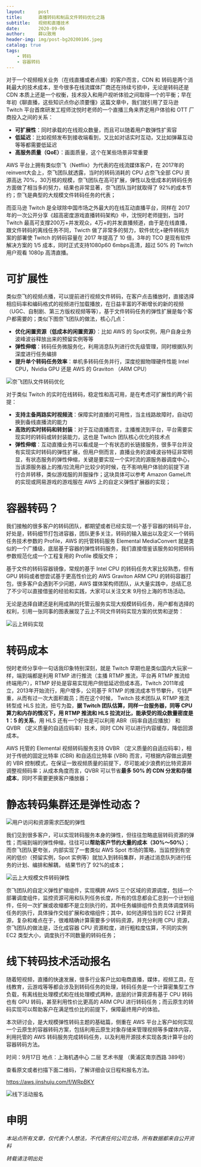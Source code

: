 ```yaml
---
layout:     post
title:      直播转码和制品文件转码优化之路
subtitle:   视频和直播技术
date:       2020-09-06
author:     薛以致用
header-img: img/post-bg20200106.jpeg
catalog: true
tags:
    - 转码
    - 容器转码
---
```


对于一个视频相关业务（在线直播或者点播）的客户而言，CDN 和 转码是两个消耗最大的技术成本，至今很多在线流媒体厂商还在持续亏损中，无论是转码还是 CDN 本质上还是一个权衡，技术投入和用户视听体验之间取得一个的平衡；早在年初《聊直播，这些知识点你必须要懂》这篇文章中，我们就引用了亚马逊 Twitch 平台首席研发工程师沈悦时老师的一个直播三角来界定用户体验和 OTT 厂商投入之间的关系：

* **可扩展性**：同时承载的在线观众数量，而且可以随着用户数弹性扩索容
* **低延迟**：比如视频发布到接收端看到，又比如对话实时互动，又比如弹幕互动等等都需要低延迟
* **高服务质量（QoE）**：画面质量，这个在某些场景非常重要

AWS 平台上拥有类似奈飞（Netflix）为代表的在线流媒体客户，在 2017年的 reinvent大会上，奈飞团队就透露，当时的转码消耗的 CPU 占奈飞全部 CPU 资源高达 70%，30万核的规模，奈飞团队在高可扩展，弹性以及低成本的转码任务方面做了相当多的努力，结果也非常显著，奈飞团队当时就取得了 92%的成本节约；奈飞是典型的大规模文件转码任务的代表；

而亚马逊 Twitch 是全球除中国市场之外最大的在线互动直播平台，同样在 2017年的一次公开分享《超高密度游戏直播转码架构》中，沈悦时老师提到，当时 Twitch 最高可支撑200万+并发观众，4万+的并发直播频道，由于是在线直播，跟文件转码的离线任务不同，Twicth 做了非常多的努力，软件优化+硬件转码方案的部署使 Twitch 的转码容量在 2017 年提高了 10 倍，3年的 TCO 是现有软件解决方案的 1/5 成本，同时正式支持1080p60 6mbps高清，超过 50% 的 Twitch 用户观看 1080p 高清直播。

# 可扩展性

类似奈飞的视频点播，可以提前进行视频文件转码，在客户点击播放时，直接选择相应码率和编码格式的视频进行加载播放，在日益丰富的不断增长的新的视频（UGC、自制剧、第三方版权视频等等），基于文件转码任务的弹性扩展是每个客户都需要的；类似下图奈飞团队的做法，核心几点：

* **优化闲置资源（低成本的闲置资源）**：比如 AWS 的 Spot实例，用户自身业务波峰波谷释放出来的预留实例等等
* **弹性伸缩**：转码任务微服务化，利用消息队列进行优先级管理，同时根据队列深度进行任务编排
* **提升单个转码任务效率**：单机多转码任务并行，深度挖掘物理硬件性能 Intel CPU，Nvidia GPU 还是 AWS 的 Graviton （ARM CPU）

![奈飞团队文件转码优化]({{site.image-srv}}/img/20200906/1.png)

对于类似 Twitch 的实时在线转码，稳定性和高可用，是在考虑可扩展性的两个前提：

* **支持主备两路实时视频流**：保障实时直播的可用性，当主线路故障时，自动切换到备线直播流的能力
* **高效的实时转码和转封装**：对于互动直播而言，主播推流到平台，平台需要实现实时的转码或转封装能力，这也是 Twitch 团队核心优化的技术点
* **弹性伸缩**：互动直播业务可以看成是一个有状态的长链接服务，很多平台并没有实现实时转码的弹性扩展，但用户侧而言，直播业务的波峰波谷特征非常明显，有状态服务的弹性伸缩，关键是要实现一个实时流的源服务器调度中心，当该源服务器上的推/拉流用户比较少的时候，在不影响用户体验的前提下进行合并转移，类似游戏服的并服操作；这块具体可以参考 Amazon GameLift 的实现或网易游戏的游戏服在 AWS 上的自定义弹性扩展器的实现；

# 容器转码？

我们接触的很多客户的转码团队，都期望或者已经实现一个基于容器的转码平台，好处是，转码细节打包进容器，团队更多关注，转码的输入输出以及定义一个转码任务技术参数的 Profile，AWS 的托管转码服务 Elemental MediaConvert 就是类似的一个广播级，底层基于容器的弹性转码服务，我们直接借鉴该服务如何把转码参数规范化成一个工程复用的 Profile 模版文件；

基于文件的转码容器镜像，常规的基于 Intel CPU 的转码任务大家比较熟悉，但有 GPU 转码或者想尝试基于更高性价比的 AWS Graviton ARM CPU 的转码容器打包，很多客户会遇到不少问题，AWS 媒体架构师团队，从大量实践中，总结汇总了不少可以直接借鉴的经验和实践，大家可以关注文末 9月份上海的市场活动。

无论是选择自建还是利用成熟的托管云服务实现大规模转码任务，用户都有选择的权利，引用一张同事的图表展现了云上不同文件转码实现方案的优势和逆势：

![云上转码实现]({{site.image-srv}}/img/20200906/3.png)

# 转码成本

悦时老师分享中一句话我印象特别深刻，就是 Twitch 早期也是类似国内大玩家一样，端到端都是利用 RTMP 进行推流（主播 RTMP 推流，平台再 RTMP 推流给终端用户），RTMP 好处是容易实现用户侧低延迟但成本高，Twitch 2011年成立，2013年开始流行，用户增多，公司基于 RTMP 的推流成本节节攀升，亏钱严重，从而有过一次大面积裁员；而在这个时候， Twitch 技术团队从 RTMP 推流转型成 HLS 拉流，扭亏为盈，**据 Twitch 团队估算，同样一台服务器，同等 CPU 算力和内存的情况下，用 RTMP 推流和 HLS 拉流对比，能承受的观众数量密度是 1：5 的关系**，用 HLS 还有一个好处是可以利用 ABR（码率自适应播放） 和 QVBR （定义质量的自适应码率）技术，同时 CDN 可以进行内容缓存，降低回源成本。

AWS 托管的 Elemental 视频转码服务支持 QVBR （定义质量的自适应码率），相对于传统的固定比特率 (CBR) 和自适应比特率 (VBR) 而言，可根据内容做出调整的 VBR 控制模式，在保证一致视频质量的前提下，尽可能减少浪费的比特资源并调整视频码率；从成本角度而言，QVBR 可以节省**最多 50% 的 CDN 分发和存储成本**，同时不需要更换客户播放器；

# 静态转码集群还是弹性动态？

![用户访问和资源需求匹配的弹性]({{site.image-srv}}/img/20200906/5.png)

我们见到很多客户，可以实现转码服务本身的弹性，但往往忽略底层转码资源的弹性；而端到端的弹性伸缩，往往可以**帮助客户节约大量的成本（30%～50%）**；而奈飞团队更夸张，内部实现了一套类似 AWS Spot 市场的策略，当监控到有空闲的低价（预留实例，Spot 实例等）就加入到转码集群，并通过消息队列进行任务的计划、编排和解耦， 结果节约了 92%的成本；

![云上大规模文件转码弹性]({{site.image-srv}}/img/20200906/4.png)

奈飞团队的自定义弹性扩缩组件，实现横跨 AWS 三个区域的资源调度，包括一个部署调度组件，监控资源可用和队列任务长度，所有的信息都会汇总到一个计划组件，任何一次扩展或收缩都不是立刻执行的，其中任务编排组件负责具体调度转码任务的执行，具体操作交给扩展和收缩组件；其中，如何选择恰当的 EC2 计算资源，复杂和难点在于，很难精确计算需要多少转码资源，并充分利用 CPU 资源，奈飞团队的做法是，泛化成容器 CPU 资源粒度，进行粗粒度估算，不同的实例 EC2 类型大小，调度执行不同数量的转码任务；

# 线下转码技术活动报名

随着短视频，直播的快速发展，很多行业客户比如电商直播，媒体，视频工具，在线教育，云游戏等等都会涉及到转码任务的处理，转码任务是一个计算密集型工作负载，有离线批处理模式和在线处理模式两种，底层的计算资源有基于 CPU 转码也有 GPU 转码，甚至利用性价比更高的 ARM CPU 进行转码任务；而云原生的转码实现可以帮助客户在满足性价比的前提下，保障最终用户的体验。

本次研讨会，是大规模弹性转码主题的基础篇，侧重在 AWS 平台上客户如何实现一个云原生的容器转码方案，包括利用云原生对象存储来管理视频等多媒体内容，利用托管的 AWS 转码服务完成转码任务，以及利用开源技术实现各类计算平台的容器转码方法。

时间：9月17日
地点：上海机遇中心 二层 艺术书屋 （黄浦区南京西路 389号）

查看原文或者扫描下面二维码，了解详细会议日程和报名方法。

https://aws.jinshuju.com/f/WRpBKY

![线下活动报名]({{site.image-srv}}/img/20200906/6.png)

# 申明

_本站点所有文章，仅代表个人想法，不代表任何公司立场，所有数据都来自公开资料_

*转载请注明出处*


